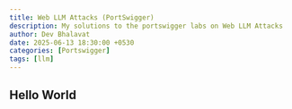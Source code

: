 ```yaml
---
title: Web LLM Attacks (PortSwigger)
description: My solutions to the portswigger labs on Web LLM Attacks
author: Dev Bhalavat
date: 2025-06-13 18:30:00 +0530
categories: [Portswigger]
tags: [llm]
---
```


## Hello World

